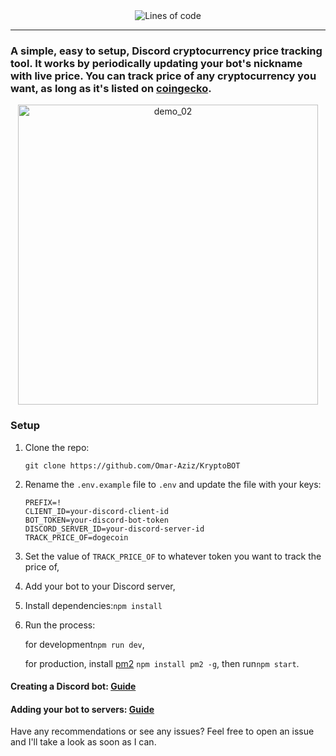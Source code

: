 <div style="text-align: center;">
<img alt="Lines of code" src="https://s3.aws-k8s.generated.photos/ai-generated-photos/upscaler-uploads/343/b8cc5902-f216-46fe-b394-83028ff0ed2a.png">
</div>
<!-- <div style="text-align: center;">
<img alt="Lines of code" src="https://img.shields.io/tokei/lines/github/omar-aziz/kryptobot">
</div> -->

---
### A simple, easy to setup, Discord cryptocurrency price tracking tool. It works by periodically updating your bot's nickname with live price. You can track price of any cryptocurrency you want, as long as it's listed on [coingecko](https://coingecko.com 'coingecko').

<div style="text-align: center;">
<img src="https://media4.giphy.com/media/LGeZInqJeW24CCKs6D/giphy.gif?cid=790b761135c71de6ecd715b85bcc0a87a8accf565b8fcb18&rid=giphy.gif&ct=g" alt="demo_02" width="480">
</div>

### Setup

1. Clone the repo:

   `git clone https://github.com/Omar-Aziz/KryptoBOT`

2. Rename the `.env.example` file to `.env` and update the file with your keys:
   ```
   PREFIX=!
   CLIENT_ID=your-discord-client-id
   BOT_TOKEN=your-discord-bot-token
   DISCORD_SERVER_ID=your-discord-server-id
   TRACK_PRICE_OF=dogecoin
   ```
3. Set the value of `TRACK_PRICE_OF` to whatever token you want to track the price of,
4. Add your bot to your Discord server,
5. Install dependencies:`npm install`

6. Run the process:

   for development`npm run dev`,

   for production, install [pm2](https://github.com/Unitech/pm2) `npm install pm2 -g`, then run`npm start`.

#### Creating a Discord bot: [Guide](https://discord.com/developers/applications 'Guide')

#### Adding your bot to servers: [Guide](https://discordjs.guide/preparations/adding-your-bot-to-servers.html)

Have any recommendations or see any issues? Feel free to open an issue and I'll take a look as soon as I can.
